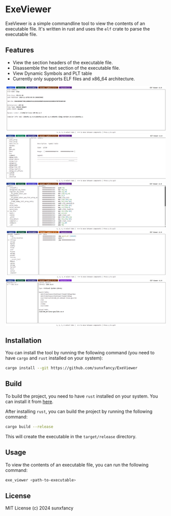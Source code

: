 ExeViewer
=========

ExeViewer is a simple commandline tool to view the contents of an executable file.
It's written in rust and uses the `elf` crate to parse the executable file.

## Features

- View the section headers of the executable file.
- Disassemble the text section of the executable file.
- View Dynamic Symbols and PLT table
- Currently only supports ELF files and x86_64 architecture.
  
![1.png](./docs/1.png)
![2.png](./docs/2.png)
![3.png](./docs/3.png)
![4.png](./docs/4.png)
![5.png](./docs/5.png)

## Installation

You can install the tool by running the following command (you need to have `cargo` and `rust` installed on your system):

```bash
cargo install --git https://github.com/sunxfancy/ExeViewer
```


## Build

To build the project, you need to have `rust` installed on your system. You can install it from [here](https://www.rust-lang.org/tools/install).

After installing `rust`, you can build the project by running the following command:

```bash
cargo build --release
```

This will create the executable in the `target/release` directory.

## Usage

To view the contents of an executable file, you can run the following command:

```bash
exe_viewer <path-to-executable>
```


## License

MIT License (c) 2024 sunxfancy
